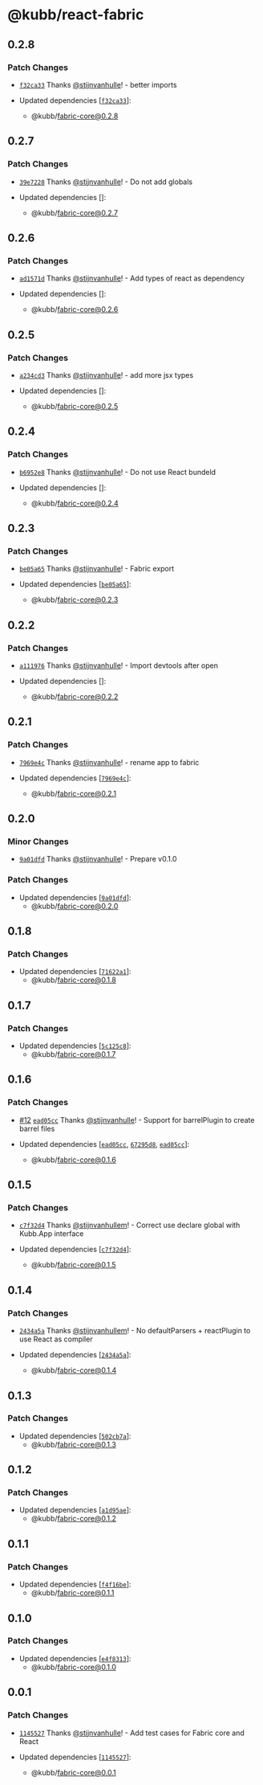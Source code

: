 # @kubb/react-fabric

## 0.2.8

### Patch Changes

- [`f32ca33`](https://github.com/kubb-labs/fabric/commit/f32ca33f8c48011336f99c43b12869b7b0cf8cd3) Thanks [@stijnvanhulle](https://github.com/stijnvanhulle)! - better imports

- Updated dependencies [[`f32ca33`](https://github.com/kubb-labs/fabric/commit/f32ca33f8c48011336f99c43b12869b7b0cf8cd3)]:
  - @kubb/fabric-core@0.2.8

## 0.2.7

### Patch Changes

- [`39e7228`](https://github.com/kubb-labs/fabric/commit/39e7228249ff9e67f24b6f30486b56185a2e52cd) Thanks [@stijnvanhulle](https://github.com/stijnvanhulle)! - Do not add globals

- Updated dependencies []:
  - @kubb/fabric-core@0.2.7

## 0.2.6

### Patch Changes

- [`ad1571d`](https://github.com/kubb-labs/fabric/commit/ad1571d5eeaaa82cb936650823786d2c5d280a8e) Thanks [@stijnvanhulle](https://github.com/stijnvanhulle)! - Add types of react as dependency

- Updated dependencies []:
  - @kubb/fabric-core@0.2.6

## 0.2.5

### Patch Changes

- [`a234cd3`](https://github.com/kubb-labs/fabric/commit/a234cd3232dd9e8f7e4d8956d964d4b3fe25af69) Thanks [@stijnvanhulle](https://github.com/stijnvanhulle)! - add more jsx types

- Updated dependencies []:
  - @kubb/fabric-core@0.2.5

## 0.2.4

### Patch Changes

- [`b6952e8`](https://github.com/kubb-labs/fabric/commit/b6952e896ff802dde3e3b6a984a7a36260b4a4a3) Thanks [@stijnvanhulle](https://github.com/stijnvanhulle)! - Do not use React bundeld

- Updated dependencies []:
  - @kubb/fabric-core@0.2.4

## 0.2.3

### Patch Changes

- [`be05a65`](https://github.com/kubb-labs/fabric/commit/be05a65f8bfa2b50ebaa2d560871949b6b8b81d6) Thanks [@stijnvanhulle](https://github.com/stijnvanhulle)! - Fabric export

- Updated dependencies [[`be05a65`](https://github.com/kubb-labs/fabric/commit/be05a65f8bfa2b50ebaa2d560871949b6b8b81d6)]:
  - @kubb/fabric-core@0.2.3

## 0.2.2

### Patch Changes

- [`a111976`](https://github.com/kubb-labs/fabric/commit/a1119766913ce8c4a4da7a1a380355e77defe7a8) Thanks [@stijnvanhulle](https://github.com/stijnvanhulle)! - Import devtools after open

- Updated dependencies []:
  - @kubb/fabric-core@0.2.2

## 0.2.1

### Patch Changes

- [`7969e4c`](https://github.com/kubb-labs/fabric/commit/7969e4ca0d8d50bd900cb5f1534d45d83a4a619a) Thanks [@stijnvanhulle](https://github.com/stijnvanhulle)! - rename app to fabric

- Updated dependencies [[`7969e4c`](https://github.com/kubb-labs/fabric/commit/7969e4ca0d8d50bd900cb5f1534d45d83a4a619a)]:
  - @kubb/fabric-core@0.2.1

## 0.2.0

### Minor Changes

- [`9a01dfd`](https://github.com/kubb-labs/fabric/commit/9a01dfd5f8941ec1d26832526f3c24460c496a48) Thanks [@stijnvanhulle](https://github.com/stijnvanhulle)! - Prepare v0.1.0

### Patch Changes

- Updated dependencies [[`9a01dfd`](https://github.com/kubb-labs/fabric/commit/9a01dfd5f8941ec1d26832526f3c24460c496a48)]:
  - @kubb/fabric-core@0.2.0

## 0.1.8

### Patch Changes

- Updated dependencies [[`71622a1`](https://github.com/kubb-labs/fabric/commit/71622a1986169a73b7f10d83941ffb03f81490ef)]:
  - @kubb/fabric-core@0.1.8

## 0.1.7

### Patch Changes

- Updated dependencies [[`5c125c8`](https://github.com/kubb-labs/fabric/commit/5c125c8a5301616fb1aa8f7a38d93f7d55ff1849)]:
  - @kubb/fabric-core@0.1.7

## 0.1.6

### Patch Changes

- [#12](https://github.com/kubb-labs/fabric/pull/12) [`ead05cc`](https://github.com/kubb-labs/fabric/commit/ead05cc1d1a57bec1d72d4159f6fcb54371bfd0c) Thanks [@stijnvanhulle](https://github.com/stijnvanhulle)! - Support for barrelPlugin to create barrel files

- Updated dependencies [[`ead05cc`](https://github.com/kubb-labs/fabric/commit/ead05cc1d1a57bec1d72d4159f6fcb54371bfd0c), [`67295d8`](https://github.com/kubb-labs/fabric/commit/67295d8c210d768d1e4307c1c7a683ebe978f145), [`ead05cc`](https://github.com/kubb-labs/fabric/commit/ead05cc1d1a57bec1d72d4159f6fcb54371bfd0c)]:
  - @kubb/fabric-core@0.1.6

## 0.1.5

### Patch Changes

- [`c7f32d4`](https://github.com/kubb-labs/fabric/commit/c7f32d470ae88c0667356c4f788d3292ad5f5410) Thanks [@stijnvanhullem](https://github.com/stijnvanhullem)! - Correct use declare global with Kubb.App interface

- Updated dependencies [[`c7f32d4`](https://github.com/kubb-labs/fabric/commit/c7f32d470ae88c0667356c4f788d3292ad5f5410)]:
  - @kubb/fabric-core@0.1.5

## 0.1.4

### Patch Changes

- [`2434a5a`](https://github.com/kubb-labs/fabric/commit/2434a5a1aff83672d51efab6d9598b02b5dbe635) Thanks [@stijnvanhullem](https://github.com/stijnvanhullem)! - No defaultParsers + reactPlugin to use React as compiler

- Updated dependencies [[`2434a5a`](https://github.com/kubb-labs/fabric/commit/2434a5a1aff83672d51efab6d9598b02b5dbe635)]:
  - @kubb/fabric-core@0.1.4

## 0.1.3

### Patch Changes

- Updated dependencies [[`502cb7a`](https://github.com/kubb-labs/fabric/commit/502cb7a2d28074c2433ec3add94a07bcee86a4de)]:
  - @kubb/fabric-core@0.1.3

## 0.1.2

### Patch Changes

- Updated dependencies [[`a1d95ae`](https://github.com/kubb-labs/fabric/commit/a1d95ae26ffb3ea77e389509a8fae75d1ff1ddb4)]:
  - @kubb/fabric-core@0.1.2

## 0.1.1

### Patch Changes

- Updated dependencies [[`f4f16be`](https://github.com/kubb-labs/fabric/commit/f4f16be0486133cdfb69cfa724b98c8523eb8f83)]:
  - @kubb/fabric-core@0.1.1

## 0.1.0

### Patch Changes

- Updated dependencies [[`e4f8313`](https://github.com/kubb-labs/fabric/commit/e4f8313e652044df9a5f7404221d26f5333884e2)]:
  - @kubb/fabric-core@0.1.0

## 0.0.1

### Patch Changes

- [`1145527`](https://github.com/kubb-labs/fabric/commit/1145527323c10e9a066de8ec9fd79ca439963d3b) Thanks [@stijnvanhulle](https://github.com/stijnvanhulle)! - Add test cases for Fabric core and React

- Updated dependencies [[`1145527`](https://github.com/kubb-labs/fabric/commit/1145527323c10e9a066de8ec9fd79ca439963d3b)]:
  - @kubb/fabric-core@0.0.1

